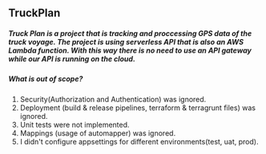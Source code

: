 ## TruckPlan
##### Truck Plan is a project that is tracking and proccessing GPS data of the truck voyage. The project is using serverless API that is also an AWS Lambda function. With this way there is no need to use an API gateway while our API is running on the cloud.

##### What is out of scope?
1. Security(Authorization and Authentication) was ignored.
2. Deployment (build & release pipelines, terraform & terragrunt files) was ignored.
3. Unit tests were not implemented.
4. Mappings (usage of automapper) was ignored.
5. I didn't configure appsettings for different environments(test, uat, prod).